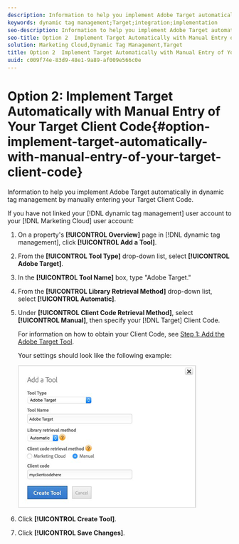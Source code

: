 ```yaml
---
description: Information to help you implement Adobe Target automatically in dynamic tag management by manually entering your Target Client Code.
keywords: dynamic tag management;Target;integration;implementation
seo-description: Information to help you implement Adobe Target automatically in dynamic tag management by manually entering your Target Client Code.
seo-title: Option 2  Implement Target Automatically with Manual Entry of Your Target Client Code
solution: Marketing Cloud,Dynamic Tag Management,Target
title: Option 2  Implement Target Automatically with Manual Entry of Your Target Client Code
uuid: c009f74e-83d9-48e1-9a89-af009e566c0e
---
```


# Option 2: Implement Target Automatically with Manual Entry of Your Target Client Code{#option-implement-target-automatically-with-manual-entry-of-your-target-client-code}

Information to help you implement Adobe Target automatically in dynamic tag management by manually entering your Target Client Code.

If you have not linked your [!DNL dynamic tag management] user account to your [!DNL Marketing Cloud] user account: 

1. On a property's **[!UICONTROL Overview]** page in [!DNL dynamic tag management], click **[!UICONTROL Add a Tool]**.
1. From the **[!UICONTROL Tool Type]** drop-down list, select **[!UICONTROL Adobe Target]**.
1. In the **[!UICONTROL Tool Name]** box, type "Adobe Target."
1. From the **[!UICONTROL Library Retrieval Method]** drop-down list, select **[!UICONTROL Automatic]**.
1. Under **[!UICONTROL Client Code Retrieval Method]**, select **[!UICONTROL Manual]**, then specify your [!DNL Target] Client Code.

   For information on how to obtain your Client Code, see [Step 1: Add the Adobe Target Tool](../../adobe-target-tool/step-1-add-adobe-target-tool/step-1-add-adobe-target-tool.md#concept-f9bfd490b0264f8693810eaed8a68203).

   Your settings should look like the following example:

   ![](assets/manual_client_code.png)

1. Click **[!UICONTROL Create Tool]**.
1. Click **[!UICONTROL Save Changes]**.
